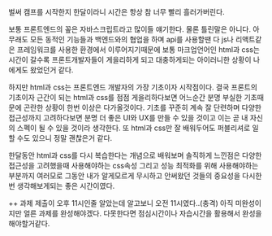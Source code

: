 벌써 캠프를 시작한지 한달이라니 시간은 항상 참 너무 빨리 흘러가버린다.

보통 프론트엔드의 꽆은 자바스크립트라고 많이들 얘기한다. 물론 틀린말은 아니다. 아무래도 모든 동적인 기능들과 백엔드와의 협업을 하며 api를 사용할땐 다 js나 리액트같은 프레임워크를 사용한 환경에서 이루어지기때문에 보통 마크업언어인 html과 css는 시간이 갈수록 프론트개발자들이 게을리하게 되고 대충하게되는 아이러니한 상황이 나에게도 왔었던거 같다.

하지만 html과 css는 프론트엔드 개발자의 가장 기초이자 시작점이다. 결국 프론트의 기초이자 근간이 되는 html과 css를 점점 게을리하다보면 어느순간 분명 부실한 기초때문에 곤란한 상황이 한번 이상은 다가올것이다. 기초를 꾸준히 계속 잘 단련하며 다양한 접근성까지 고려하다보면 분명 더 좋은 UI와 UX를 만들 수 있을 것이고 이는 곧 내 자신의 스펙이 될 수 있을 것이라 생각한다. 또 html과 css만 잘 배워두어도 퍼블리셔로 일할 수도 있으니 정말 괜찮은거 같다.

한달동안 html과 css를 다시 복습한다는 개념으로 배워보며 솔직하게 느낀점은 다양한 접근성을 고려했을때 사용해야하는 css속성 그리고 성능 최적화를 위해 사용해야하는 부분까지 여러모로 그동안 내가 알게모르게 무시하고 안써왔던 것들의 중요성을 다시한번 생각해보게되는 좋은 시간이였다. 

++ 과제 제출이 오후 11시인줄 알았는데 알고보니 오전 11시였다..(충격) 아직 미완성이지만 얼른 과제를 완성해야겠다. 다못한다면 점심시간이나 자습시간을 활용해서 완성을 해야할거같다.